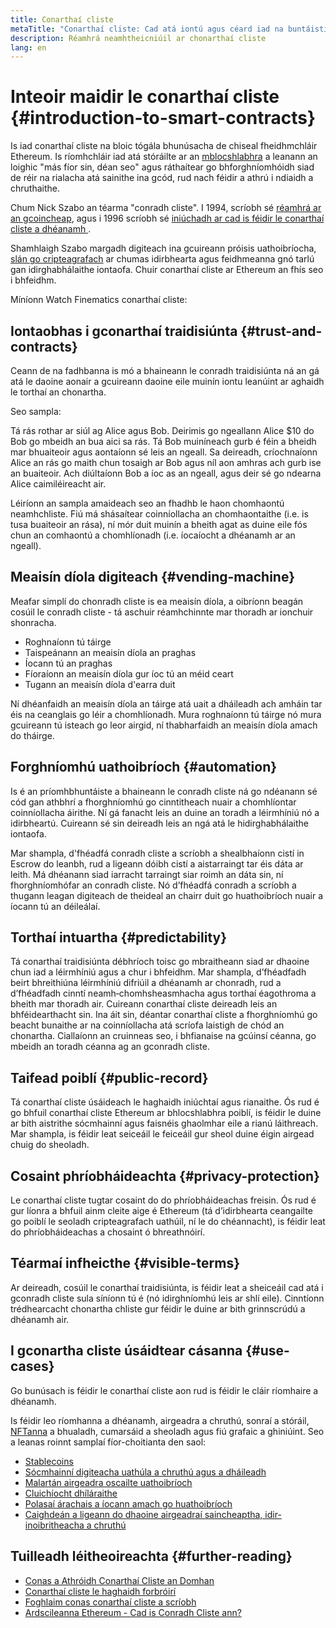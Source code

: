 ```yaml
---
title: Conarthaí cliste
metaTitle: "Conarthaí cliste: Cad atá iontú agus céard iad na buntáistí"
description: Réamhrá neamhtheicniúil ar chonarthaí cliste
lang: en
---
```


# Inteoir maidir le conarthaí cliste {#introduction-to-smart-contracts}

<div className="mt-4">
<ListenToPlayer slug="/smart-contracts/" />
</div>

Is iad conarthaí cliste na bloic tógála bhunúsacha de chiseal fheidhmchláir Ethereum. Is ríomhchláir iad atá stóráilte ar an [mblocshlabhra](/glossary/#blockchain) a leanann an loighic "más fíor sin, déan seo" agus ráthaítear go bhforghníomhóidh siad de réir na rialacha atá sainithe ina gcód, rud nach féidir a athrú i ndiaidh a chruthaithe.

Chum Nick Szabo an téarma "conradh cliste". I 1994, scríobh sé [réamhrá ar an gcoincheap](https://www.fon.hum.uva.nl/rob/Courses/InformationInSpeech/CDROM/Literature/LOTwinterschool2006/szabo.best.vwh.net/smart.contracts.html), agus i 1996 scríobh sé [iniúchadh ar cad is féidir le conarthaí cliste a dhéanamh ](https://www.fon.hum.uva.nl/rob/Courses/InformationInSpeech/CDROM/Literature/LOTwinterschool2006/szabo.best.vwh.net/smart_contracts_2.html).

Shamhlaigh Szabo margadh digiteach ina gcuireann próisis uathoibríocha, [slán go cripteagrafach](/glossary/#cryptography) ar chumas idirbhearta agus feidhmeanna gnó tarlú gan idirghabhálaithe iontaofa. Chuir conarthaí cliste ar Ethereum an fhís seo i bhfeidhm.

Míníonn Watch Finematics conarthaí cliste:

<YouTube id="pWGLtjG-F5c" />

## Iontaobhas i gconarthaí traidisiúnta {#trust-and-contracts}

Ceann de na fadhbanna is mó a bhaineann le conradh traidisiúnta ná an gá atá le daoine aonair a gcuireann daoine eile muinín iontu leanúint ar aghaidh le torthaí an chonartha.

Seo sampla:

Tá rás rothar ar siúl ag Alice agus Bob. Deirimis go ngeallann Alice $10 do Bob go mbeidh an bua aici sa rás. Tá Bob muiníneach gurb é féin a bheidh mar bhuaiteoir agus aontaíonn sé leis an ngeall. Sa deireadh, críochnaíonn Alice an rás go maith chun tosaigh ar Bob agus níl aon amhras ach gurb ise an buaiteoir. Ach diúltaíonn Bob a íoc as an ngeall, agus deir sé go ndearna Alice caimiléireacht air.

Léiríonn an sampla amaideach seo an fhadhb le haon chomhaontú neamhchliste. Fiú má shásaítear coinníollacha an chomhaontaithe (i.e. is tusa buaiteoir an rása), ní mór duit muinín a bheith agat as duine eile fós chun an comhaontú a chomhlíonadh (i.e. íocaíocht a dhéanamh ar an ngeall).

## Meaisín díola digiteach {#vending-machine}

Meafar simplí do chonradh cliste is ea meaisín díola, a oibríonn beagán cosúil le conradh cliste - tá aschuir réamhchinnte mar thoradh ar ionchuir shonracha.

- Roghnaíonn tú táirge
- Taispeánann an meaisín díola an praghas
- Íocann tú an praghas
- Fíoraíonn an meaisín díola gur íoc tú an méid ceart
- Tugann an meaisín díola d'earra duit

Ní dhéanfaidh an meaisín díola an táirge atá uait a dháileadh ach amháin tar éis na ceanglais go léir a chomhlíonadh. Mura roghnaíonn tú táirge nó mura gcuireann tú isteach go leor airgid, ní thabharfaidh an meaisín díola amach do tháirge.

## Forghníomhú uathoibríoch {#automation}

Is é an príomhbhuntáiste a bhaineann le conradh cliste ná go ndéanann sé cód gan athbhrí a fhorghníomhú go cinntitheach nuair a chomhlíontar coinníollacha áirithe. Ní gá fanacht leis an duine an toradh a léirmhíniú nó a idirbheartú. Cuireann sé sin deireadh leis an ngá atá le hidirghabhálaithe iontaofa.

Mar shampla, d'fhéadfá conradh cliste a scríobh a shealbhaíonn cistí in Escrow do leanbh, rud a ligeann dóibh cistí a aistarraingt tar éis dáta ar leith. Má dhéanann siad iarracht tarraingt siar roimh an dáta sin, ní fhorghníomhófar an conradh cliste. Nó d’fhéadfá conradh a scríobh a thugann leagan digiteach de theideal an chairr duit go huathoibríoch nuair a íocann tú an déileálaí.

## Torthaí intuartha {#predictability}

Tá conarthaí traidisiúnta débhríoch toisc go mbraitheann siad ar dhaoine chun iad a léirmhíniú agus a chur i bhfeidhm. Mar shampla, d’fhéadfadh beirt bhreithiúna léirmhíniú difriúil a dhéanamh ar chonradh, rud a d’fhéadfadh cinntí neamh‑chomhsheasmhacha agus torthaí éagothroma a bheith mar thoradh air. Cuireann conarthaí cliste deireadh leis an bhféidearthacht sin. Ina áit sin, déantar conarthaí cliste a fhorghníomhú go beacht bunaithe ar na coinníollacha atá scríofa laistigh de chód an chonartha. Ciallaíonn an cruinneas seo, i bhfianaise na gcúinsí céanna, go mbeidh an toradh céanna ag an gconradh cliste.

## Taifead poiblí {#public-record}

Tá conarthaí cliste úsáideach le haghaidh iniúchtaí agus rianaithe. Ós rud é go bhfuil conarthaí cliste Ethereum ar bhlocshlabhra poiblí, is féidir le duine ar bith aistrithe sócmhainní agus faisnéis ghaolmhar eile a rianú láithreach. Mar shampla, is féidir leat seiceáil le feiceáil gur sheol duine éigin airgead chuig do sheoladh.

## Cosaint phríobháideachta {#privacy-protection}

Le conarthaí cliste tugtar cosaint do do phríobháideachas freisin. Ós rud é gur líonra a bhfuil ainm cleite aige é Ethereum (tá d’idirbhearta ceangailte go poiblí le seoladh cripteagrafach uathúil, ní le do chéannacht), is féidir leat do phríobháideachas a chosaint ó bhreathnóirí.

## Téarmaí infheicthe {#visible-terms}

Ar deireadh, cosúil le conarthaí traidisiúnta, is féidir leat a sheiceáil cad atá i gconradh cliste sula síníonn tú é (nó idirghníomhú leis ar shlí eile). Cinntíonn trédhearcacht chonartha chliste gur féidir le duine ar bith grinnscrúdú a dhéanamh air.

## I gconartha cliste úsáidtear cásanna {#use-cases}

Go bunúsach is féidir le conarthaí cliste aon rud is féidir le cláir ríomhaire a dhéanamh.

Is féidir leo ríomhanna a dhéanamh, airgeadra a chruthú, sonraí a stóráil, [NFTanna](/glossary/#nft) a bhualadh, cumarsáid a sheoladh agus fiú grafaic a ghiniúint. Seo a leanas roinnt samplaí fíor-choitianta den saol:

- [Stablecoins](/stablecoins/)
- [Sócmhainní digiteacha uathúla a chruthú agus a dháileadh](/nft/)
- [Malartán airgeadra oscailte uathoibríoch](/get-eth/#dex)
- [Cluichíocht dhíláraithe](/dapps/?category=gaming#explore)
- [Polasaí árachais a íocann amach go huathoibríoch](https://etherisc.com/)
- [Caighdeán a ligeann do dhaoine airgeadraí saincheaptha, idir-inoibritheacha a chruthú](/developers/docs/standards/tokens/)

## Tuilleadh léitheoireachta {#further-reading}

- [Conas a Athróidh Conarthaí Cliste an Domhan](https://www.youtube.com/watch?v=pA6CGuXEKtQ)
- [Conarthaí cliste le haghaidh forbróirí](/developers/docs/smart-contracts/)
- [Foghlaim conas conarthaí cliste a scríobh](/developers/learning-tools/)
- [Ardscileanna Ethereum - Cad is Conradh Cliste ann?](https://github.com/ethereumbook/ethereumbook/blob/develop/07smart-contracts-solidity.asciidoc#what-is-a-smart-contract)
